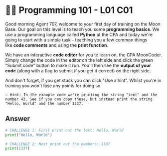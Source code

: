 # 👨‍💻 Programming 101 - L01 C01
Good morning Agent 707, welcome to your first day of training on the Moon Base. Our goal on this level is to teach you some **programming basics**. We use a programming language called **Python** at the CPA and today we're going to start with a simple task - teaching you a few common things like **code comments** and using the **print function**.

We have an interactive **code editor** for you to learn on, the CPA MoonCoder. Simply change the code in the editor on the left side and click the green "Submit code" button to make it run. You'll then see the **output of your code** (along with a flag to submit if you get it correct) on the right side.

And don't forget, if you get stuck you can click "Use a hint". Whilst you're in training you won't lose any points for doing so. 

```
💡 Hint: In the example code we're printing the string "text" and the number 42. See if you can copy these, but instead print the string "Hello, World" and the number 1337.
```

## Answer

```python
# CHALLENGE 1: First print out the text: Hello, World
print("Hello, World")

# CHALLENGE 2: Next print out the numbers: 1337
print(1337)
```
